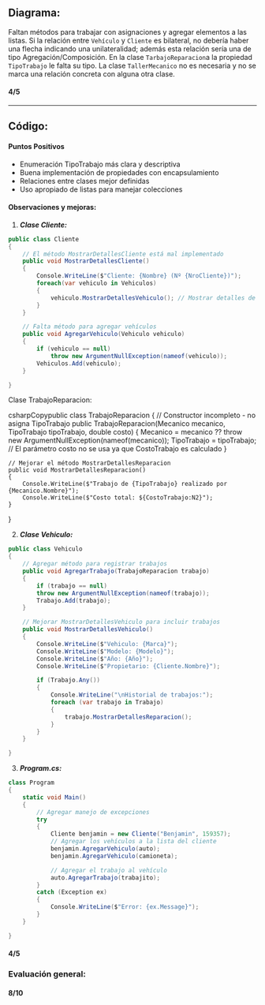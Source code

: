 ## Diagrama:

Faltan métodos para trabajar con asignaciones y agregar elementos a las listas.
Si la relación entre `Vehículo` y `Cliente` es bilateral, no debería haber una flecha indicando una unilateralidad; además esta relación sería una de tipo Agregación/Composición.
En la clase `TarbajoReparacion`a la propiedad `TipoTrabajo` le falta su tipo.
La clase `TallerMecanico` no es necesaria y no se marca una relación concreta con alguna otra clase.

#### 4/5

---

## Código:

#### Puntos Positivos

- Enumeración TipoTrabajo más clara y descriptiva
- Buena implementación de propiedades con encapsulamiento
- Relaciones entre clases mejor definidas
- Uso apropiado de listas para manejar colecciones

#### Observaciones y mejoras:

1. **_Clase Cliente:_**

```csharp
public class Cliente
{
    // El método MostrarDetallesCliente está mal implementado
    public void MostrarDetallesCliente()
    {
        Console.WriteLine($"Cliente: {Nombre} (Nº {NroCliente})");
        foreach(var vehiculo in Vehiculos)
        {
            vehiculo.MostrarDetallesVehiculo(); // Mostrar detalles de cada vehículo
        }
    }

    // Falta método para agregar vehículos
    public void AgregarVehiculo(Vehiculo vehiculo)
    {
        if (vehiculo == null)
            throw new ArgumentNullException(nameof(vehiculo));
        Vehiculos.Add(vehiculo);
    }

}
```

Clase TrabajoReparacion:

csharpCopypublic class TrabajoReparacion
{
// Constructor incompleto - no asigna TipoTrabajo
public TrabajoReparacion(Mecanico mecanico, TipoTrabajo tipoTrabajo, double costo)
{
Mecanico = mecanico ?? throw new ArgumentNullException(nameof(mecanico));
TipoTrabajo = tipoTrabajo;
// El parámetro costo no se usa ya que CostoTrabajo es calculado
}

    // Mejorar el método MostrarDetallesReparacion
    public void MostrarDetallesReparacion()
    {
        Console.WriteLine($"Trabajo de {TipoTrabajo} realizado por {Mecanico.Nombre}");
        Console.WriteLine($"Costo total: ${CostoTrabajo:N2}");
    }

}

2. **_Clase Vehiculo:_**

```csharp
public class Vehiculo
{
    // Agregar método para registrar trabajos
    public void AgregarTrabajo(TrabajoReparacion trabajo)
    {
        if (trabajo == null)
        throw new ArgumentNullException(nameof(trabajo));
        Trabajo.Add(trabajo);
    }

    // Mejorar MostrarDetallesVehiculo para incluir trabajos
    public void MostrarDetallesVehiculo()
    {
        Console.WriteLine($"Vehiculo: {Marca}");
        Console.WriteLine($"Modelo: {Modelo}");
        Console.WriteLine($"Año: {Año}");
        Console.WriteLine($"Propietario: {Cliente.Nombre}");

        if (Trabajo.Any())
        {
            Console.WriteLine("\nHistorial de trabajos:");
            foreach (var trabajo in Trabajo)
            {
                trabajo.MostrarDetallesReparacion();
            }
        }
    }

}
```

3. **_Program.cs:_**

```csharp
class Program
{
    static void Main()
    {
        // Agregar manejo de excepciones
        try
        {
            Cliente benjamin = new Cliente("Benjamin", 159357);
            // Agregar los vehículos a la lista del cliente
            benjamin.AgregarVehiculo(auto);
            benjamin.AgregarVehiculo(camioneta);

            // Agregar el trabajo al vehículo
            auto.AgregarTrabajo(trabajito);
        }
        catch (Exception ex)
        {
            Console.WriteLine($"Error: {ex.Message}");
        }
    }

}
```

#### 4/5

### Evaluación general:

#### 8/10
